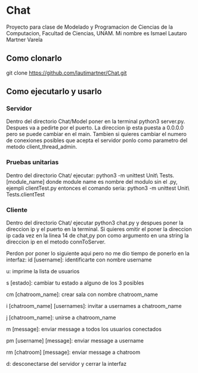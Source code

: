 # Chat

Proyecto para clase de Modelado y Programacion de Ciencias de la Computacion, Facultad de Ciencias, UNAM. 
Mi nombre es Ismael Lautaro Martner Varela
## Como clonarlo
git clone https://github.com/lautimartner/Chat.git
## Como ejecutarlo y usarlo
### Servidor
Dentro del directorio Chat/Model poner en la terminal python3 server.py. Despues va a pedirte por el puerto. La direccion 
ip esta puesta a 0.0.0.0 pero se puede cambiar en el main. Tambien si quieres cambiar el numero de conexiones posibles que 
acepta el servidor ponlo como parametro del metodo client_thread_admin.

### Pruebas unitarias
Dentro del directorio Chat/ ejecutar: python3 -m unittest Unit\ Tests.[module_name] donde module name es nombre del modulo sin el .py,
ejempli clientTest.py entonces el comando seria: python3 -m unittest Unit\ Tests.clientTest

### Cliente
Dentro del directorio Chat/ ejecutar python3 chat.py y despues poner la direccion ip y el puerto en la terminal. Si quieres omitir el poner la direccion ip cada vez
en la linea 14 de chat,py pon como argumento en una string la direccion ip en el metodo connToServer.

Perdon por poner lo siguiente aqui pero no me dio tiempo de ponerlo en la interfaz:
id [username]: identificarte con nombre username

u: imprime la lista de usuarios

s [estado]: cambiar tu estado a alguno de los 3 posibles

cm [chatroom_name]: crear sala con nombre chatroom_name

i [chatroom_name] [usernames]: invitar a usernames a chatroom_name


j [chatroom_name]: unirse a chatroom_name

m [message]: enviar message a todos los usuarios conectados

pm [username] [message]: enviar message a username

rm [chatroom] [message]: enviar message a chatroom

d: desconectarse del servidor y cerrar la interfaz



